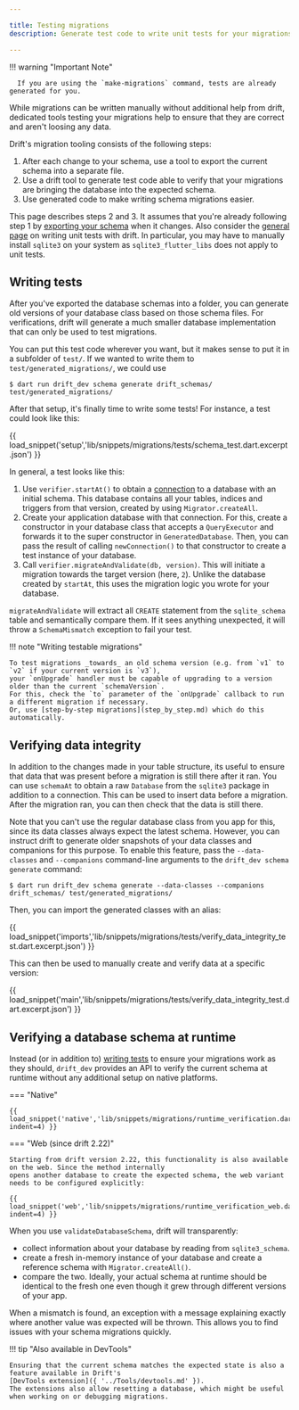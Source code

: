 ```yaml
---

title: Testing migrations
description: Generate test code to write unit tests for your migrations.

---
```


!!! warning "Important Note"

      If you are using the `make-migrations` command, tests are already generated for you.  



While migrations can be written manually without additional help from drift, dedicated tools testing
your migrations help to ensure that they are correct and aren't loosing any data.

Drift's migration tooling consists of the following steps:

1. After each change to your schema, use a tool to export the current schema into a separate file.
2. Use a drift tool to generate test code able to verify that your migrations are bringing the database
   into the expected schema.
3. Use generated code to make writing schema migrations easier.

This page describes steps 2 and 3. It assumes that you're already following step 1 by
[exporting your schema](exports.md) when it changes.
Also consider the [general page](../testing.md) on writing unit tests with drift.
In particular, you may have to manually install `sqlite3` on your system as `sqlite3_flutter_libs` does
not apply to unit tests.

## Writing tests

After you've exported the database schemas into a folder, you can generate old versions of your database class
based on those schema files.
For verifications, drift will generate a much smaller database implementation that can only be used to
test migrations.

You can put this test code wherever you want, but it makes sense to put it in a subfolder of `test/`.
If we wanted to write them to `test/generated_migrations/`, we could use

```
$ dart run drift_dev schema generate drift_schemas/ test/generated_migrations/
```

After that setup, it's finally time to write some tests! For instance, a test could look like this:

{{ load_snippet('setup','lib/snippets/migrations/tests/schema_test.dart.excerpt.json') }}

In general, a test looks like this:

1. Use `verifier.startAt()` to obtain a [connection](https://drift.simonbinder.eu/api/drift/databaseconnection-class)
   to a database with an initial schema.
   This database contains all your tables, indices and triggers from that version, created by using `Migrator.createAll`.
2. Create your application database with that connection. For this, create a constructor in your database class that
   accepts a `QueryExecutor` and forwards it to the super constructor in `GeneratedDatabase`.
   Then, you can pass the result of calling `newConnection()` to that constructor to create a test instance of your
   database.
3. Call `verifier.migrateAndValidate(db, version)`. This will initiate a migration towards the target version (here, `2`).
   Unlike the database created by `startAt`, this uses the migration logic you wrote for your database.

`migrateAndValidate` will extract all `CREATE` statement from the `sqlite_schema` table and semantically compare them.
If it sees anything unexpected, it will throw a `SchemaMismatch` exception to fail your test.

!!! note "Writing testable migrations"

    To test migrations _towards_ an old schema version (e.g. from `v1` to `v2` if your current version is `v3`),
    your `onUpgrade` handler must be capable of upgrading to a version older than the current `schemaVersion`.
    For this, check the `to` parameter of the `onUpgrade` callback to run a different migration if necessary.
    Or, use [step-by-step migrations](step_by_step.md) which do this automatically.


## Verifying data integrity

In addition to the changes made in your table structure, its useful to ensure that data that was present before a migration
is still there after it ran.
You can use `schemaAt` to obtain a raw `Database` from the `sqlite3` package in addition to a connection.
This can be used to insert data before a migration. After the migration ran, you can then check that the data is still there.

Note that you can't use the regular database class from you app for this, since its data classes always expect the latest
schema. However, you can instruct drift to generate older snapshots of your data classes and companions for this purpose.
To enable this feature, pass the `--data-classes` and `--companions` command-line arguments to the `drift_dev schema generate`
command:

```
$ dart run drift_dev schema generate --data-classes --companions drift_schemas/ test/generated_migrations/
```

Then, you can import the generated classes with an alias:

{{ load_snippet('imports','lib/snippets/migrations/tests/verify_data_integrity_test.dart.excerpt.json') }}

This can then be used to manually create and verify data at a specific version:

{{ load_snippet('main','lib/snippets/migrations/tests/verify_data_integrity_test.dart.excerpt.json') }}

## Verifying a database schema at runtime

Instead (or in addition to) [writing tests](#verifying-a-database-schema-at-runtime) to ensure your migrations work as they should,
`drift_dev` provides an API  to verify the current schema at runtime without any additional setup on native platforms.


=== "Native"

    {{ load_snippet('native','lib/snippets/migrations/runtime_verification.dart.excerpt.json', indent=4) }}


=== "Web (since drift 2.22)"

    Starting from drift version 2.22, this functionality is also available on the web. Since the method internally
    opens another database to create the expected schema, the web variant needs to be configured explicitly:

    {{ load_snippet('web','lib/snippets/migrations/runtime_verification_web.dart.excerpt.json', indent=4) }}


When you use `validateDatabaseSchema`, drift will transparently:

- collect information about your database by reading from `sqlite3_schema`.
- create a fresh in-memory instance of your database and create a reference schema with `Migrator.createAll()`.
- compare the two. Ideally, your actual schema at runtime should be identical to the fresh one even though it
  grew through different versions of your app.

When a mismatch is found, an exception with a message explaining exactly where another value was expected will
be thrown.
This allows you to find issues with your schema migrations quickly.

!!! tip "Also available in DevTools"

    Ensuring that the current schema matches the expected state is also a feature available in Drift's
    [DevTools extension]({ '../Tools/devtools.md' }).
    The extensions also allow resetting a database, which might be useful when working on or debugging migrations.
